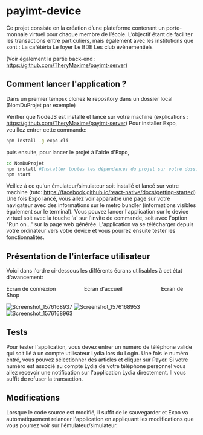 # payimt-device
Ce projet consiste en la création d’une plateforme contenant un porte-monnaie virtuel pour chaque membre de l’école. L’objectif étant de faciliter les transactions entre particuliers, mais également avec les institutions que sont :  La cafétéria Le foyer Le BDE Les club évènementiels

(Voir également la partie back-end : https://github.com/TheryMaxime/payimt-server)

## Comment lancer l'application ?

Dans un premier tempsx clonez le repository dans un dossier local (NomDuProjet par exemple)

Vérifier que NodeJS est installé et lancé sur votre machine (explications : https://github.com/TheryMaxime/payimt-server)
Pour installer Expo, veuillez entrer cette commande:

```bash
npm install -g expo-cli
```

puis ensuite, pour lancer le projet à l'aide d'Expo,

```bash
cd NomDuProjet
npm install #Installer toutes les dépendances du projet sur votre dossier local
npm start
```
Veillez à ce qu'un émulateur/simulateur soit installé et lancé sur votre machine (tuto: https://facebook.github.io/react-native/docs/getting-started)
Une fois Expo lancé, vous allez voir apparaitre une page sur votre navigateur avec des informations sur le metro bundler (informations visibles également sur le terminal).
Vous pouvez lancer l'application sur le device virtuel soit avec la touche 'a' sur l'invite de commande, soit avec l'option "Run on..." sur la page web générée.
L'application va se télécharger depuis votre ordinateur vers votre device et vous pourrez ensuite tester les fonctionnalités.

## Présentation de l'interface utilisateur

Voici dans l'ordre ci-dessous les différents écrans utilisables à cet état d'avancement:

Ecran de connexion&nbsp;&nbsp;&nbsp;&nbsp;&nbsp;&nbsp;&nbsp;&nbsp;&nbsp;&nbsp;&nbsp;&nbsp;&nbsp;&nbsp;&nbsp;&nbsp;&nbsp;&nbsp;&nbsp;Ecran d'accueil&nbsp;&nbsp;&nbsp;&nbsp;&nbsp;&nbsp;&nbsp;&nbsp;&nbsp;&nbsp;&nbsp;&nbsp;&nbsp;&nbsp;&nbsp;&nbsp;&nbsp;&nbsp;&nbsp;&nbsp;&nbsp;&nbsp;&nbsp;&nbsp;&nbsp;&nbsp;Ecran de Shop

![Screenshot_1576168937](https://user-images.githubusercontent.com/46679443/70732934-9fbb8800-1d09-11ea-922a-6aa75f704d91.png)
![Screenshot_1576168953](https://user-images.githubusercontent.com/46679443/70732940-a21de200-1d09-11ea-913b-07b5bb90b071.png)
![Screenshot_1576168963](https://user-images.githubusercontent.com/46679443/70732947-a4803c00-1d09-11ea-9083-6163f26b6778.png)

## Tests 

Pour tester l'application, vous devez entrer un numéro de téléphone valide qui soit lié à un compte utilisateur Lydia lors du Login. 
Une fois le numéro entré, vous pouvez sélectionner des articles et cliquer sur Payer. Si votre numéro est associé au compte Lydia de votre téléphone personnel vous allez recevoir une notification sur l'application Lydia directement. Il vous suffit de refuser la transaction.


## Modifications

Lorsque le code source est modifié, il suffit de le sauvegarder et Expo va automatiquement relancer l'application en appliquant les modifications que vous pourrez voir sur l'émulateur/simulateur.
